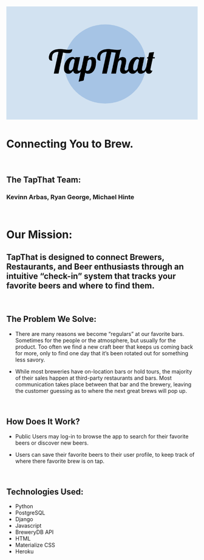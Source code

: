 ![tapthat-logo](images/tapthat-logo.png "Logo")
=====

Connecting You to Brew.
=====

<br>

The TapThat Team:
-----
### Kevinn Arbas, Ryan George, Michael Hinte

<br>

Our Mission:
=====

TapThat is designed to connect Brewers, Restaurants, and Beer enthusiasts through an intuitive “check-in” system that tracks your favorite beers and where to find them.
-----
    
<br>
   
The Problem We Solve:
-----
   
* There are many reasons we become “regulars”  at our favorite bars. Sometimes for the people or the atmosphere, but usually for the product. Too often we find a new craft beer that keeps us coming back for more, only to find one day that it’s been rotated out for something less savory.

* While most breweries have on-location bars or hold tours, the majority of their sales happen at third-party restaurants and bars. Most communication takes place between that bar and the brewery, leaving the customer guessing as to where the next great brews will pop up.

<br>

How Does It Work?
-----
  
* Public Users may log-in to browse the app to search for their favorite beers or discover new beers.
  
* Users can save their favorite beers to their user profile, to keep track of where there favorite brew is on tap.

<br>

Technologies Used:
-----
* Python
* PostgreSQL
* Django
* Javascript
* BreweryDB API
* HTML
* Materialize CSS
* Heroku

